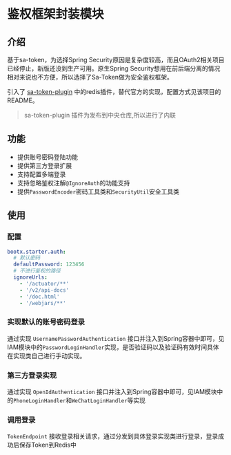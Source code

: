 # 鉴权框架封装模块

## 介绍
基于sa-token，为选择Spring Security原因是复杂度较高，而且OAuth2相关项目已经停止，新版还没到生产可用。原生Spring Security想用在前后端分离的情况相对来说也不方便，所以选择了Sa-Token做为安全鉴权框架。

引入了 [sa-token-plugin](https://gitee.com/bootx/sa-token-plugin) 中的redis插件，替代官方的实现，配置方式见该项目的README。
> sa-token-plugin 插件为发布到中央仓库,所以进行了内联
## 功能
- 提供账号密码登陆功能
- 提供第三方登录扩展
- 支持配置多端登录
- 支持忽略鉴权注解`@IgnoreAuth`的功能支持
- 提供`PasswordEncoder`密码工具类和`SecurityUtil`安全工具类

## 使用

### 配置

```yaml
bootx.starter.auth:
  # 默认密码
  defaultPassword: 123456
  # 不进行鉴权的路径
  ignoreUrls:
    - '/actuator/**'
    - '/v2/api-docs'
    - '/doc.html'
    - '/webjars/**'
```

### 实现默认的账号密码登录
通过实现 `UsernamePasswordAuthentication` 接口并注入到Spring容器中即可，见IAM模块中的`PasswordLoginHandler`实现，是否验证码以及验证码有效时间具体在实现类自己进行手动实现。

### 第三方登录实现
通过实现 `OpenIdAuthentication` 接口并注入到Spring容器中即可，见IAM模块中的`PhoneLoginHandler`和`WeChatLoginHandler`等实现

### 调用登录
`TokenEndpoint` 接收登录相关请求，通过分发到具体登录实现类进行登录，登录成功后保存Token到Redis中